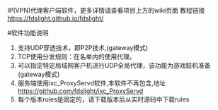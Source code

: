  IP(VPN)代理客户端软件，更多详情请查看项目上方的wiki页面
教程链接 https://fdslight.github.io/fdslight/

#软件功能说明  
1. 支持UDP穿透技术，即P2P技术,(gateway模式)
2. TCP使用分发规则：在名单内的使用代理。
3. 可以指定特定局域网客户机进行UDP全局代理，该功能为游戏联机准备(gateway模式)
4. 服务端使用ixc_ProxyServd软件,本软件不再包含,地址 https://github.com/fdslight/ixc_ProxyServd
5. 每个版本rules是固定的，请下载版本后从实时源码中下载rules